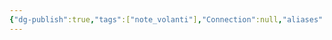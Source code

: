 ```yaml
---
{"dg-publish":true,"tags":["note_volanti"],"Connection":null,"aliases":["Navigazione per cartelle"],"permalink":"/garden/1-mvp/uno-degli-approcci-piu-diffuso-e-quello-basato-sulle-cartelle/","dgPassFrontmatter":true}
---
```


